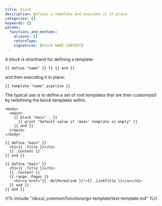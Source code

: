 ```yaml
---
title: block
description: Defines a template and executes it in place.
categories: []
keywords: []
params:
  functions_and_methods:
    aliases: []
    returnType:
    signatures: [block NAME CONTEXT]
---
```


A block is shorthand for defining a template:

```go-html-template
{{ define "name" }} T1 {{ end }}
```

and then executing it in place:

```go-html-template
{{ template "name" pipeline }}
```

The typical use is to define a set of root templates that are then customized by redefining the block templates within.

```go-html-template {file="layouts/baseof.html"}
<body>
  <main>
    {{ block "main" . }}
      {{ print "default value if 'main' template is empty" }}
    {{ end }}
  </main>
</body>
```

```go-html-template {file="layouts/page.html"}
{{ define "main" }}
  <h1>{{ .Title }}</h1>
  {{ .Content }}
{{ end }}
```

```go-html-template {file="layouts/section.html"}
{{ define "main" }}
  <h1>{{ .Title }}</h1>
  {{ .Content }}
  {{ range .Pages }}
    <h2><a href="{{ .RelPermalink }}">{{ .LinkTitle }}</a></h2>
  {{ end }}
{{ end }}
```

{{% include "/docs/_common/functions/go-template/text-template.md" %}}
